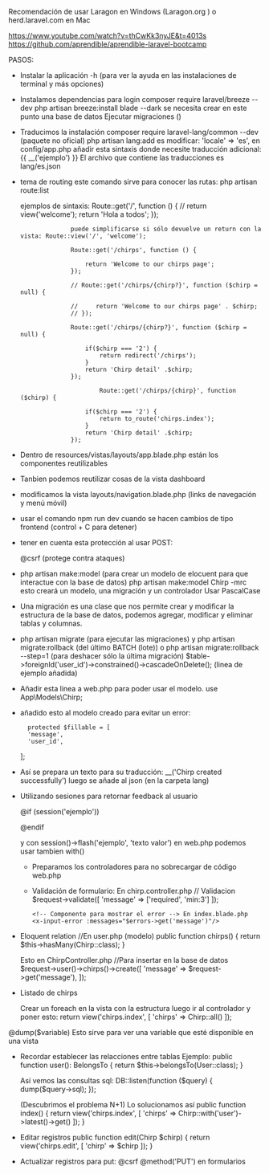 Recomendación de usar Laragon en Windows (Laragon.org ) o herd.laravel.com en Mac

https://www.youtube.com/watch?v=thCwKk3nyJE&t=4013s
https://github.com/aprendible/aprendible-laravel-bootcamp


PASOS:
- Instalar la aplicación
    -h (para ver la ayuda en las instalaciones de terminal y más opciones)

- Instalamos dependencias para login 
    composer require laravel/breeze --dev
    php artisan breeze:install blade --dark
    se necesita crear en este punto una base de datos
    Ejecutar migraciones ()

- Traducimos la instalación
    composer require laravel-lang/common --dev (paquete no oficial)
    php artisan lang:add es
    modificar: 'locale' => 'es', en config/app.php
    añadir esta sintaxis donde necesite traducción adicional: {{ __('ejemplo') }}
    El archivo que contiene las traducciones es lang/es.json


- tema de routing
    este comando sirve para conocer las rutas: php artisan route:list

    ejemplos de sintaxis:
                        Route::get('/', function () { 
                        // return view('welcome');
                        return 'Hola a todos';
                    });

                    puede simplificarse si sólo devuelve un return con la vista: Route::view('/', 'welcome');

                    Route::get('/chirps', function () {
                        
                        return 'Welcome to our chirps page';
                    });

                    // Route::get('/chirps/{chirp?}', function ($chirp = null) {
                        
                    //     return 'Welcome to our chirps page' . $chirp;
                    // });

                    Route::get('/chirps/{chirp?}', function ($chirp = null) {
                        
                        if($chirp === '2') {
                            return redirect('/chirps');
                        }
                        return 'Chirp detail' .$chirp;
                    });

                            Route::get('/chirps/{chirp}', function ($chirp) {
                        
                        if($chirp === '2') {
                            return to_route('chirps.index');
                        }
                        return 'Chirp detail' .$chirp;
                    });
- Dentro de resources/vistas/layouts/app.blade.php están los componentes reutilizables
- Tanbien podemos reutilizar cosas de la vista dashboard
- modificamos la vista layouts/navigation.blade.php (links de navegación y menú móvil)

- usar el comando npm run dev cuando se hacen cambios de tipo frontend (control + C para detener)

- tener en cuenta esta protección al usar POST: <form method="POST">
    @csrf    (protege contra ataques)

- php artisan make:model (para crear un modelo de elocuent para que interactue con la base de datos)
    php artisan make:model Chirp -mrc
    esto creará un modelo, una migración y un controlador
    Usar PascalCase

- Una migración es una clase que nos permite crear y modificar la estructura de la base de datos, podemos agregar, modificar y eliminar tablas y columnas.

- php artisan migrate (para ejecutar las migraciones)
    y php artisan migrate:rollback (del último BATCH (lote))
    o php artisan migrate:rollback --step=1 (para deshacer sólo la última migración)
    $table->foreignId('user_id')->constrained()->cascadeOnDelete(); (linea de ejemplo añadida)


- Añadir esta linea a web.php para poder usar el modelo. use App\Models\Chirp;
- añadido esto al modelo creado para evitar un error: 
        
        protected $fillable = [
        'message',
        'user_id',
    ];

- Así se prepara un texto para su traducción: 
    __('Chirp created successfully')
    luego se añade al json (en la carpeta lang)

- Utilizando sesiones para retornar feedback al usuario

  @if (session('ejemplo'))
    <div></div>
  @endif

  y con session()->flash('ejemplo', 'texto valor') en  web.php
  podemos usar tambien with()


  - Preparamos los controladores para no sobrecargar de código web.php


  - Validación de formulario: En chirp.controller.php
        // Validacion
        $request->validate([
            'message' => ['required', 'min:3']
        ]); 

        <!-- Componente para mostrar el error --> En index.blade.php
        <x-input-error :messages="$errors->get('message')"/>
  


- Eloquent relation
    //En user.php (modelo)
    public function chirps()
    {
        return $this->hasMany(Chirp::class);
    }

    Esto en ChirpController.php
        //Para insertar en la base de datos
        $request->user()->chirps()->create([
            'message' => $request->get('message'),
        ]);

- Listado de chirps

    Crear un foreach en la vista con la estructura
    luego ir al controlador y poner esto:
        return view('chirps.index', [
            'chirps' => Chirp::all()
        ]);


@dump($variable) Esto sirve para ver una variable que esté disponible en una vista

- Recordar establecer las relacciones entre tablas
    Ejemplo:
    public function user(): BelongsTo
    {
        return $this->belongsTo(User::class);
    }

    Así vemos las consultas sql:
        DB::listen(function ($query) {
        dump($query->sql);
        });

    (Descubrimos el problema N+1)
    Lo solucionamos así
         public function index()
        {
            return view('chirps.index', [
                'chirps' => Chirp::with('user')->latest()->get()
            ]);
        }

- Editar registros
     public function edit(Chirp $chirp)
    {
        return view('chirps.edit', [
            'chirp' => $chirp
        ]);
    }

- Actualizar registros
    para put:
        @csrf @method('PUT') en formularios